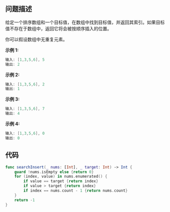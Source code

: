 ## 问题描述

给定一个排序数组和一个目标值，在数组中找到目标值，并返回其索引。如果目标值不存在于数组中，返回它将会被按顺序插入的位置。

你可以假设数组中无重复元素。

**示例 1:**

```swift
输入: [1,3,5,6], 5
输出: 2
```

**示例 2:**

```swift
输入: [1,3,5,6], 2
输出: 1
```

**示例 3:**

```swift
输入: [1,3,5,6], 7
输出: 4
```

**示例 4:**

```swift
输入: [1,3,5,6], 0
输出: 0
```

## 代码

```swift
func searchInsert(_ nums: [Int], _ target: Int) -> Int {
    guard !nums.isEmpty else {return 0}
    for (index, value) in nums.enumerated() {
        if value == target {return index}
        if value > target {return index}
        if index == nums.count - 1 {return nums.count}
    }
    return -1
}
```

